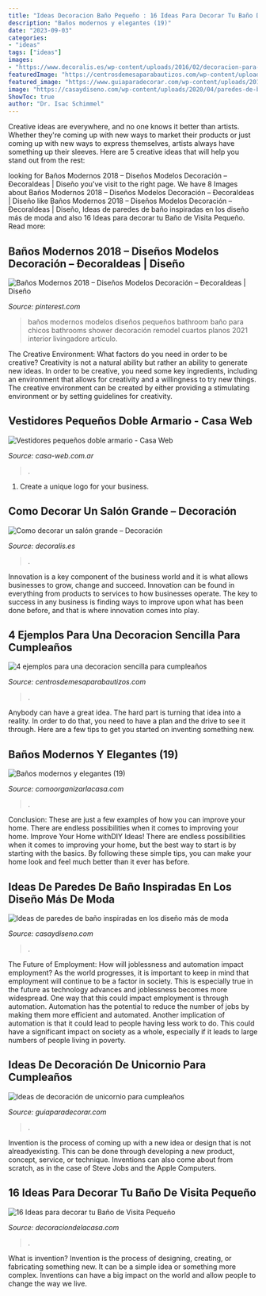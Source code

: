 ```yaml
---
title: "Ideas Decoracion Baño Pequeño : 16 Ideas Para Decorar Tu Baño De Visita Pequeño"
description: "Baños modernos y elegantes (19)"
date: "2023-09-03"
categories:
- "ideas"
tags: ["ideas"]
images:
- "https://www.decoralis.es/wp-content/uploads/2016/02/decoracion-para-salones-grandes.jpg"
featuredImage: "https://centrosdemesaparabautizos.com/wp-content/uploads/2019/08/decoracion-sencilla-para-cumpleaños-de-niñas.jpg"
featured_image: "https://www.guiaparadecorar.com/wp-content/uploads/2018/11/Ideas-de-decoracion-de-unicornio10-480x640.jpg"
image: "https://casaydiseno.com/wp-content/uploads/2020/04/paredes-de-bano-pequeno-ideas.jpg"
ShowToc: true
author: "Dr. Isac Schimmel"
---
```



Creative ideas are everywhere, and no one knows it better than artists. Whether they're coming up with new ways to market their products or just coming up with new ways to express themselves, artists always have something up their sleeves. Here are 5 creative ideas that will help you stand out from the rest: 

	

		
looking for Baños Modernos 2018 – Diseños Modelos Decoración – ÐecoraIdeas | Diseño you've visit to the right page. We have 8 Images about Baños Modernos 2018 – Diseños Modelos Decoración – ÐecoraIdeas | Diseño like Baños Modernos 2018 – Diseños Modelos Decoración – ÐecoraIdeas | Diseño, Ideas de paredes de baño inspiradas en los diseño más de moda and also 16 Ideas para decorar tu Baño de Visita Pequeño. Read more:
		
    
## Baños Modernos 2018 – Diseños Modelos Decoración – ÐecoraIdeas | Diseño

<img loading=lazy src="https://i.pinimg.com/736x/6b/78/bb/6b78bb90f9445dbb29aa68cd45bc919e.jpg" onerror="this.onerror=null;this.src='https://tse2.mm.bing.net/th?id=OIP.11f6PzCm3dqhaWYoEs0O0QHaLI&amp;pid=15.1';" alt="Baños Modernos 2018 – Diseños Modelos Decoración – ÐecoraIdeas | Diseño">

_Source: pinterest.com_

>baños modernos modelos diseños pequeños bathroom baño para chicos bathrooms shower decoración remodel cuartos planos 2021 interior livingadore artículo. 

	

The Creative Environment: What factors do you need in order to be creative?
Creativity is not a natural ability but rather an ability to generate new ideas. In order to be creative, you need some key ingredients, including an environment that allows for creativity and a willingness to try new things. The creative environment can be created by either providing a stimulating environment or by setting guidelines for creativity.

    
## Vestidores Pequeños Doble Armario - Casa Web

<img loading=lazy src="https://casa-web.com.ar/wp-content/uploads/2020/07/Vestidores-pequeños-doble-armario-400x600.jpg" onerror="this.onerror=null;this.src='https://tse4.mm.bing.net/th?id=OIP.zL1uOPzlvI-DnJRgSu2llwAAAA&amp;pid=15.1';" alt="Vestidores pequeños doble armario - Casa Web">

_Source: casa-web.com.ar_

>. 

	

1. Create a unique logo for your business.

    
## Como Decorar Un Salón Grande – Decoración

<img loading=lazy src="https://www.decoralis.es/wp-content/uploads/2016/02/decoracion-para-salones-grandes.jpg" onerror="this.onerror=null;this.src='https://tse3.mm.bing.net/th?id=OIP.RUsSWBg7jQDA_lN59R1YrQHaFj&amp;pid=15.1';" alt="Como decorar un salón grande – Decoración">

_Source: decoralis.es_

>. 

	

Innovation is a key component of the business world and it is what allows businesses to grow, change and succeed. Innovation can be found in everything from products to services to how businesses operate. The key to success in any business is finding ways to improve upon what has been done before, and that is where innovation comes into play.

    
## 4 Ejemplos Para Una Decoracion Sencilla Para Cumpleaños

<img loading=lazy src="https://centrosdemesaparabautizos.com/wp-content/uploads/2019/08/decoracion-sencilla-para-cumpleaños-de-niñas.jpg" onerror="this.onerror=null;this.src='https://tse3.mm.bing.net/th?id=OIP.pj0QkzF2a6UyXfMPz1hmAAAAAA&amp;pid=15.1';" alt="4 ejemplos para una decoracion sencilla para cumpleaños">

_Source: centrosdemesaparabautizos.com_

>. 

	

Anybody can have a great idea. The hard part is turning that idea into a reality. In order to do that, you need to have a plan and the drive to see it through. Here are a few tips to get you started on inventing something new.

    
## Baños Modernos Y Elegantes (19)

<img loading=lazy src="https://comoorganizarlacasa.com/wp-content/uploads/2016/05/Baños-modernos-y-elegantes-19.jpg" onerror="this.onerror=null;this.src='https://tse1.mm.bing.net/th?id=OIP.nWhSvEFE6nvCpWlJw_JvAQHaLv&amp;pid=15.1';" alt="Baños modernos y elegantes (19)">

_Source: comoorganizarlacasa.com_

>. 

	

Conclusion: These are just a few examples of how you can improve your home. There are endless possibilities when it comes to improving your home.
Improve Your Home withDIY Ideas!
There are endless possibilities when it comes to improving your home, but the best way to start is by starting with the basics. By following these simple tips, you can make your home look and feel much better than it ever has before.

    
## Ideas De Paredes De Baño Inspiradas En Los Diseño Más De Moda

<img loading=lazy src="https://casaydiseno.com/wp-content/uploads/2020/04/paredes-de-bano-pequeno-ideas.jpg" onerror="this.onerror=null;this.src='https://tse1.mm.bing.net/th?id=OIP.vHzouoADOKV19OFWTDQkLgHaJ3&amp;pid=15.1';" alt="Ideas de paredes de baño inspiradas en los diseño más de moda">

_Source: casaydiseno.com_

>. 

	

The Future of Employment: How will joblessness and automation impact employment?
As the world progresses, it is important to keep in mind that employment will continue to be a factor in society. This is especially true in the future as technology advances and joblessness becomes more widespread. One way that this could impact employment is through automation. Automation has the potential to reduce the number of jobs by making them more efficient and automated. Another implication of automation is that it could lead to people having less work to do. This could have a significant impact on society as a whole, especially if it leads to large numbers of people living in poverty.

    
## Ideas De Decoración De Unicornio Para Cumpleaños

<img loading=lazy src="https://www.guiaparadecorar.com/wp-content/uploads/2018/11/Ideas-de-decoracion-de-unicornio10-480x640.jpg" onerror="this.onerror=null;this.src='https://tse2.mm.bing.net/th?id=OIP.ENXzyg7X6fGxz-FoaON2pgHaJ4&amp;pid=15.1';" alt="Ideas de decoración de unicornio para cumpleaños">

_Source: guiaparadecorar.com_

>. 

	

Invention is the process of coming up with a new idea or design that is not alreadyexisting. This can be done through developing a new product, concept, service, or technique. Inventions can also come about from scratch, as in the case of Steve Jobs and the Apple Computers.

    
## 16 Ideas Para Decorar Tu Baño De Visita Pequeño

<img loading=lazy src="http://decoraciondelacasa.com/wp-content/uploads/2014/05/baño-visita-pequeño-13.jpg" onerror="this.onerror=null;this.src='https://tse1.mm.bing.net/th?id=OIP.9UadjFtoBI2ckWGbt0VlQgAAAA&amp;pid=15.1';" alt="16 Ideas para decorar tu Baño de Visita Pequeño">

_Source: decoraciondelacasa.com_

>. 

	

What is invention?
Invention is the process of designing, creating, or fabricating something new. It can be a simple idea or something more complex. Inventions can have a big impact on the world and allow people to change the way we live.

